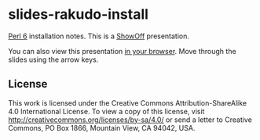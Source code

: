# slides-rakudo-install

[Perl 6](https://perl6.org/) installation notes. This is a
[ShowOff](https://github.com/puppetlabs/showoff) presentation.

You can also view this presentation [in your
browser](https://mkheironimus.github.io/slides-rakudo-install/). Move through
the slides using the arrow keys.

## License

This work is licensed under the Creative Commons Attribution-ShareAlike 4.0
International License. To view a copy of this license, visit
<http://creativecommons.org/licenses/by-sa/4.0/> or send a letter to Creative
Commons, PO Box 1866, Mountain View, CA 94042, USA.
